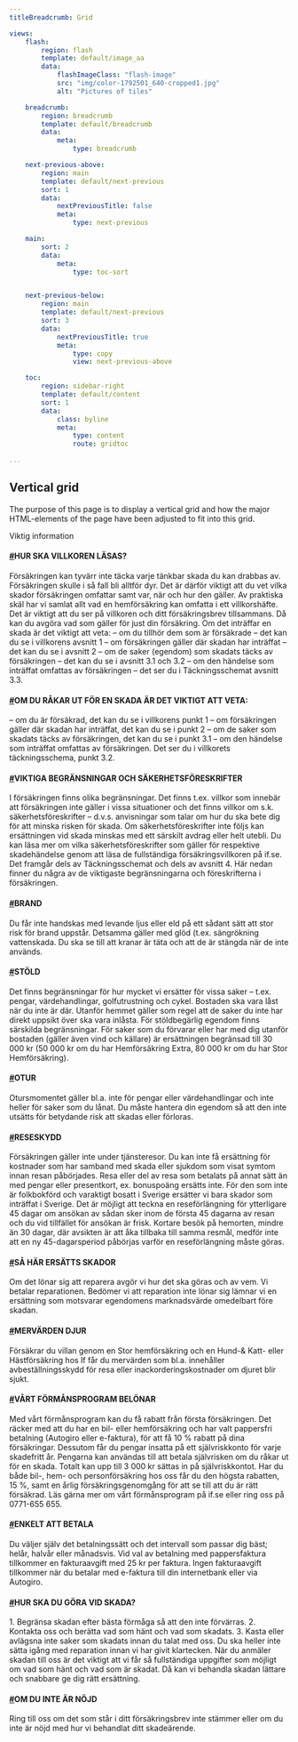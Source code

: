 ```yaml
---
titleBreadcrumb: Grid

views:
    flash:
        region: flash
        template: default/image_aa
        data:
            flashImageClass: "flash-image"
            src: "img/color-1792501_640-cropped1.jpg"
            alt: "Pictures of tiles"

    breadcrumb:
        region: breadcrumb
        template: default/breadcrumb
        data:
            meta:
                type: breadcrumb

    next-previous-above:
        region: main
        template: default/next-previous
        sort: 1
        data:
            nextPreviousTitle: false
            meta:
                type: next-previous

    main:
        sort: 2
        data:
            meta:
                type: toc-sort


    next-previous-below:
        region: main
        template: default/next-previous
        sort: 3
        data:
            nextPreviousTitle: true
            meta:
                type: copy
                view: next-previous-above

    toc:
        region: sidebar-right
        template: default/content
        sort: 1
        data:
            class: byline
            meta:
                type: content
                route: gridtoc

...
```


<!--- grid.md --->
<!--- This is my page for the vertical grid --->

Vertical grid
----------------------------------

The purpose of this page is to display a vertical grid and how the major HTML-elements of the page have been adjusted to fit into this grid.

Viktig information

<h4 id="villkor"><a class="header-anchor" href="#villkor">#</a>HUR SKA VILLKOREN LÄSAS?</h4>

Försäkringen kan tyvärr inte täcka varje tänkbar skada du
kan drabbas av. Försäkringen skulle i så fall bli alltför dyr.
Det är därför viktigt att du vet vilka skador försäkringen
omfattar samt var, när och hur den gäller.
Av praktiska skäl har vi samlat allt vad en hemförsäkring
kan omfatta i ett villkorshäfte. Det är viktigt att du ser på
villkoren och ditt försäkringsbrev tillsammans. Då kan du
avgöra vad som gäller för just din försäkring.
Om det inträffar en skada är det viktigt att veta:
– om du tillhör dem som är försäkrade – det kan du se i
villkorens avsnitt 1
– om försäkringen gäller där skadan har inträffat
– det kan du se i avsnitt 2
– om de saker (egendom) som skadats täcks av försäkringen
– det kan du se i avsnitt 3.1 och 3.2
– om den händelse som inträffat omfattas av försäkringen
– det ser du i Täckningsschemat avsnitt 3.3.

<h4 id="skada"><a class="header-anchor" href="#skada">#</a>OM DU RÅKAR UT FÖR EN SKADA ÄR DET VIKTIGT ATT VETA:</h4>
– om du är försäkrad, det kan du se i villkorens punkt 1
– om försäkringen gäller där skadan har inträffat, det kan
du se i punkt 2
– om de saker som skadats täcks av försäkringen, det kan
du se i punkt 3.1
– om den händelse som inträffat omfattas av försäkringen.
Det ser du i villkorets täckningsschema, punkt 3.2.
<h4 id="begransningar"><a class="header-anchor" href="#begransningar">#</a>VIKTIGA BEGRÄNSNINGAR OCH SÄKERHETSFÖRESKRIFTER</h4>
I försäkringen finns olika begränsningar. Det finns t.ex. villkor
som innebär att försäkringen inte gäller i vissa situationer
och det finns villkor om s.k. säkerhetsföreskrifter – d.v.s.
anvisningar som talar om hur du ska bete dig för att minska
risken för skada. Om säkerhetsföreskrifter inte följs kan
ersättningen vid skada minskas med ett särskilt avdrag eller
helt utebli.
Du kan läsa mer om vilka säkerhetsföreskrifter som gäller
för respektive skadehändelse genom att läsa de fullständiga
försäkringsvillkoren på if.se. Det framgår dels av
Täckningsschemat och dels av avsnitt 4. Här nedan finner
du några av de viktigaste begränsningarna och föreskrifterna
i försäkringen.
<h4 id="brand"><a class="header-anchor" href="#brand">#</a>BRAND</h4>
Du får inte handskas med levande ljus eller eld på ett
sådant sätt att stor risk för brand uppstår. Detsamma gäller
med glöd (t.ex. sängrökning vattenskada. Du ska se till att
kranar är täta och att de är stängda när de inte används.
<h4 id="stold"><a class="header-anchor" href="#stold">#</a>STÖLD</h4>
Det finns begränsningar för hur mycket vi ersätter för
vissa saker – t.ex. pengar, värdehandlingar, golfutrustning
och cykel. Bostaden ska vara låst när du inte är där.
Utanför hemmet gäller som regel att de saker du inte
har direkt uppsikt över ska vara inlåsta. För stöldbegärlig
egendom finns särskilda begränsningar. För saker som du
förvarar eller har med dig utanför bostaden (gäller även
vind och källare) är ersättningen begränsad till 30 000 kr
(50 000 kr om du har Hemförsäkring Extra, 80 000 kr om
du har Stor Hemförsäkring).
<h4 id="otur"><a class="header-anchor" href="#otur">#</a>OTUR</h4>
Otursmomentet gäller bl.a. inte för pengar eller värdehandlingar
och inte heller för saker som du lånat.
Du måste hantera din egendom så att den inte utsätts för
betydande risk att skadas eller förloras.
<h4 id="reseskydd"><a class="header-anchor" href="#reseskydd">#</a>RESESKYDD</h4>
Försäkringen gäller inte under tjänsteresor. Du kan inte få
ersättning för kostnader som har samband med skada eller
sjukdom som visat symtom innan resan påbörjades. Resa
eller del av resa som betalats på annat sätt än med pengar
eller presentkort, ex. bonuspoäng ersätts inte. För den som
inte är folkbokförd och varaktigt bosatt i Sverige ersätter vi
bara skador som inträffat i Sverige. Det är möjligt att teckna
en reseförlängning för ytterligare 45 dagar om ansökan
av sådan sker inom de första 45 dagarna av resan och du
vid tillfället för ansökan är frisk. Kortare besök på hemorten,
mindre än 30 dagar, där avsikten är att åka tillbaka
till samma resmål, medför inte att en ny 45-dagarsperiod
påbörjas varför en reseförlängning måste göras.
<h4 id="ersattning"><a class="header-anchor" href="#ersattning">#</a>SÅ HÄR ERSÄTTS SKADOR</h4>
Om det lönar sig att reparera avgör vi hur det ska göras
och av vem. Vi betalar reparationen.
Bedömer vi att reparation inte lönar sig lämnar vi en
ersättning som motsvarar egendomens marknadsvärde
omedelbart före skadan.
<h4 id="djur"><a class="header-anchor" href="#djur">#</a>MERVÄRDEN DJUR</h4>
Försäkrar du villan genom en Stor hemförsäkring och en
Hund-& Katt- eller Hästförsäkring hos If får du mervärden
som bl.a. innehåller avbeställningsskydd för resa eller
inackorderingskostnader om djuret blir sjukt.
<h4 id="formansprogram"><a class="header-anchor" href="#formansprogram">#</a>VÅRT FÖRMÅNSPROGRAM BELÖNAR</h4>
Med vårt förmånsprogram kan du få rabatt från första
försäkringen. Det räcker med att du har en bil- eller hemförsäkring
och har valt pappersfri betalning (Autogiro eller
e-faktura), för att få 10 % rabatt på dina försäkringar.
Dessutom får du pengar insatta på ett självriskkonto för
varje skadefritt år. Pengarna kan användas till att betala
självrisken om du råkar ut för en skada. Totalt kan upp till
3 000 kr sättas in på självriskkontot.
Har du både bil-, hem- och personförsäkring hos oss får
du den högsta rabatten, 15 %, samt en årlig försäkringsgenomgång
för att se till att du är rätt försäkrad.
Läs gärna mer om vårt förmånsprogram på if.se eller ring
oss på 0771-655 655.
<h4 id="betala"><a class="header-anchor" href="#betala">#</a>ENKELT ATT BETALA</h4>
Du väljer själv det betalningssätt och det intervall som passar
dig bäst; helår, halvår eller månadsvis. Vid val av betalning
med pappersfaktura tillkommer en fakturaavgift med 25 kr
per faktura. Ingen fakturaavgift tillkommer när du betalar
med e-faktura till din internetbank eller via Autogiro.
<h4 id="hur gora"><a class="header-anchor" href="#hur gora">#</a>HUR SKA DU GÖRA VID SKADA?</h4>
1. Begränsa skadan efter bästa förmåga så att den inte
förvärras.
2. Kontakta oss och berätta vad som hänt och vad som
skadats.
3. Kasta eller avlägsna inte saker som skadats innan du
talat med oss. Du ska heller inte sätta igång med reparation
innan vi har givit klartecken.
När du anmäler skadan till oss är det viktigt att vi får så
fullständiga uppgifter som möjligt om vad som hänt och
vad som är skadat. Då kan vi behandla skadan lättare och
snabbare ge dig rätt ersättning.
<h4 id="inte nojd"><a class="header-anchor" href="#inte nojd">#</a>OM DU INTE ÄR NÖJD
</h4>
Ring till oss om det som står i ditt försäkringsbrev inte
stämmer eller om du inte är nöjd med hur vi behandlat
ditt skadeärende.
